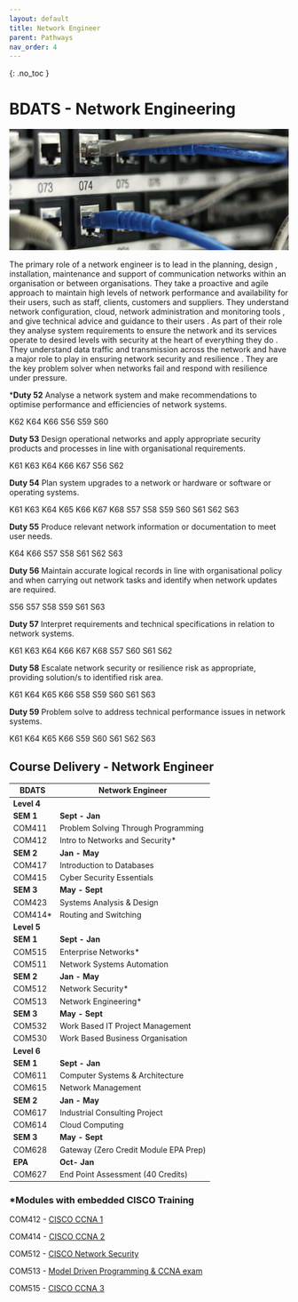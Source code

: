 ```yaml
---
layout: default
title: Network Engineer
parent: Pathways
nav_order: 4
---
```


{: .no_toc }

#  BDATS - Network Engineering

![Network Engineer](../images/trello_course_structure_images_2020_0009_network.png)


The primary role of a network engineer is to lead in the planning, design , installation, maintenance and support of communication networks within an organisation or between organisations. They take a proactive and agile approach to maintain high levels of network performance and availability for their users, such as staff, clients, customers and suppliers. They understand network configuration, cloud, network administration and monitoring tools , and give technical advice and guidance to their users . As part of their role they analyse system requirements to ensure the network and its services operate to desired levels with security at the heart of everything they do . They understand data traffic and transmission across the network and have a major role to play in ensuring network security and resilience . They are the key problem solver when networks fail and respond with resilience under pressure.

***Duty 52** Analyse a network system and make recommendations to optimise performance and efficiencies of network systems.

K62 K64 K66
S56 S59 S60

**Duty 53** Design operational networks and apply appropriate security products and processes in line with organisational requirements.

K61 K63 K64 K66 K67
S56 S62

**Duty 54** Plan system upgrades to a network or hardware or software or operating systems.

K61 K63 K64 K65 K66 K67 K68
S57 S58 S59 S60 S61 S62 S63

**Duty 55** Produce relevant network information or documentation to meet user needs.

K64 K66
S57 S58 S61 S62 S63

**Duty 56** Maintain accurate logical records in line with organisational policy and when carrying out network tasks and identify when network updates are required.

S56 S57 S58 S59 S61 S63

**Duty 57** Interpret requirements and technical specifications in relation to network systems.

K61 K63 K64 K66 K67 K68
S57 S60 S61 S62

**Duty 58** Escalate network security or resilience risk as appropriate, providing solution/s to identified risk area.

K61 K64 K65 K66
S58 S59 S60 S61 S63

**Duty 59** Problem solve to address technical performance issues in network systems.

K61 K64 K65 K66
S59 S60 S61 S62 S63

## Course Delivery - Network Engineer

| **BDATS** |  Network Engineer |
| --- | --- |
| **Level 4** | |
| **SEM 1** | **Sept - Jan** |
| COM411 | Problem Solving Through Programming |
| COM412 | Intro to Networks and Security* |
| **SEM 2** | **Jan - May** |
| COM417 | Introduction to Databases |
| COM415 | Cyber Security Essentials  |
| **SEM 3** | **May - Sept** |
| COM423 | Systems Analysis & Design  |
| COM414* | Routing and Switching |
| **Level 5** |  |
| **SEM 1** | **Sept - Jan** |
| COM515 | Enterprise Networks* |
| COM511 | Network Systems Automation |
| **SEM 2** | **Jan - May** |
| COM512 | Network Security* |
| COM513 | Network Engineering* |
| **SEM 3** | **May - Sept** |
| COM532 | Work Based IT Project Management |
| COM530 | Work Based Business Organisation |
| **Level 6** | |
| **SEM 1** | **Sept - Jan** |
| COM611 | Computer Systems & Architecture |
| COM615 | Network Management |
| **SEM 2** | **Jan - May** |
| COM617 | Industrial Consulting Project |
| COM614 | Cloud Computing |
| **SEM 3** | **May - Sept** |
| COM628 | Gateway (Zero Credit Module EPA Prep) |
| **EPA** | **Oct- Jan** |
| COM627 | End Point Assessment (40 Credits) |

### *Modules with embedded CISCO Training

COM412 - [CISCO CCNA 1](https://www.netacad.com/courses/networking/ccna-introduction-networks)

COM414 - [CISCO CCNA 2](https://www.netacad.com/courses/networking/ccna-switching-routing-wireless-essentials)

COM512 - [CISCO Network Security](https://www.netacad.com/courses/cybersecurity/network-security)

COM513 - [Model Driven Programming & CCNA exam](https://www.netacad.com/courses/infrastructure-automation/workshop-model-driven-programmability)

COM515 - [CISCO CCNA 3](https://www.netacad.com/courses/networking/ccna-enterprise-networking-security-automation)